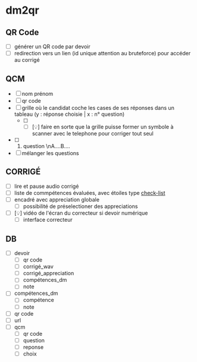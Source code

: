# dm2qr

## QR Code
- [ ] générer un QR code par devoir
- [ ] redirection vers un lien (id unique attention au bruteforce) pour accéder au corrigé

## QCM
- [ ] nom prénom
- [ ] qr code
- [ ] grille où le candidat coche les cases de ses réponses dans un tableau (y : réponse choisie | x : n° question)
  - [ ] - [ ] [💡] faire en sorte que la grille puisse former un symbole à scanner avec le telephone pour corriger tout seul
- [ ] 1. question \nA....B....
- [ ] mélanger les questions

## CORRIGÉ
- [ ] lire et pause audio corrigé
- [ ] liste de commpétences évaluées, avec étoiles type [check-list](https://lacavernedeplaton.fr/eval/index.php)
- [ ] encadré avec appreciation globale
  - [ ] possibilité de préselectioner des appreciations
- [ ] [💡] vidéo de l'écran du correcteur si devoir numérique
  - [ ] interface correcteur

## DB
- [ ] devoir
  - [ ] qr code
  - [ ] corrigé_wav
  - [ ] corrigé_appreciation
  - [ ] compétences_dm
  - [ ] note
- [ ] compétences_dm
  - [ ] compétence
  - [ ] note
- [ ]  qr code
  - [ ] url
- [ ] qcm
  - [ ] qr code
  - [ ] question
  - [ ] reponse
  - [ ] choix
